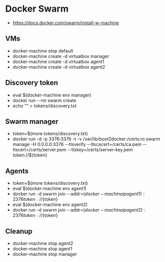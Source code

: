 # Docker Swarm

 - https://docs.docker.com/swarm/install-w-machine
 
## VMs

 - docker-machine stop default
 - docker-machine create -d virtualbox manager
 - docker-machine create -d virtualbox agent1
 - docker-machine create -d virtualbox agent2
 
## Discovery token

 - eval $(docker-machine env manager)
 - docker run --rm swarm create
 - echo "<token>" > tokens/discovery.txt
 
## Swarm manager

 - token=$(more tokens/discovery.txt)
 - docker run -d -p 3376:3376 -t -v /var/lib/boot2docker:/certs:ro swarm manage -H 0.0.0.0:3376 --tlsverify --tlscacert=/certs/ca.pem --tlscert=/certs/server.pem --tlskey=/certs/server-key.pem token://${token}
     
## Agents

 - token=$(more tokens/discovery.txt)
 - eval $(docker-machine env agent1)
 - docker run -d swarm join --addr=$(docker-machine ip agent1):2376 token://${token} 
 - eval $(docker-machine env agent2)
 - docker run -d swarm join --addr=$(docker-machine ip agent2):2376 token://${token}
 
## Cleanup

 - docker-machine stop agent2
 - docker-machine stop agent1
 - docker-machine stop manager